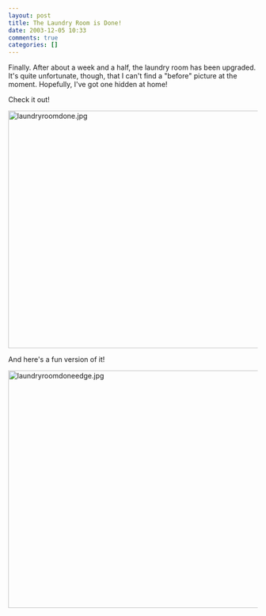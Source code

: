```yaml
---
layout: post
title: The Laundry Room is Done!
date: 2003-12-05 10:33
comments: true
categories: []
---
```

Finally. After about a week and a half, the laundry room has been upgraded. It's quite unfortunate, though, that I can't find a "before" picture at the moment. Hopefully, I've got one hidden at home!

Check it out!

<img alt="laundryroomdone.jpg" src="http://peterfilias.com/archives/laundryroomdone.jpg" width="640" height="480" border="0" />

And here's a fun version of it!

<img alt="laundryroomdoneedge.jpg" src="http://peterfilias.com/archives/laundryroomdoneedge.jpg" width="640" height="480" border="0" />
